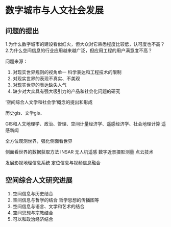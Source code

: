 # 数字城市与人文社会发展

## 问题的提出

1.为什么数字城市的建设看似红火，但大众对它熟悉程度比较低，认可度也不高？
2.为什么空间信息的行业应用越来越广泛，但应用工程的用户满意度不高？

问题来源：

1. 对现实世界规则的视角单一
科学表达和工程技术的限制
2. 对现实世界的表现不真实、不美观
3. 对现实世界的表达缺失人气
4. 缺少对大众具有强大吸引力的产品和社会化问题的研究

‘空间综合人文学和社会学’概念的提出和形成

历史gis、文学gis、

GIS和人文地理学、政治、管理、空间计量经济学、遥感经济学、社会地理计算
遥感新闻

全方位观测世界，强化侧面看世界

侧面看世界的数据获取方法
INSAR
无人机遥感
数字近景摄影测量
点云技术

发展影视地理信息系统
定位信息与视频信息融合

## 空间综合人文研究进展

1. 空间信息与历史结合
2. 空间信息与哲学的结合
   哲学思想的传播图等
3. 空间信息与语言、文学和艺术的结合
4. 空间思想与宗教结合
5. 可以和政治经济结合